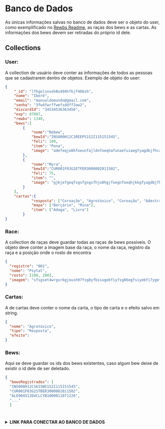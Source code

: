 # Banco de Dados
As únicas informações salvas no banco de dados deve ser o objeto do user, como exemplificado no [Rewbs Readme](https://github.com/WilckerK/rewbs/blob/main/README.md#objeto-do-user), as raças dos bews e as cartas.
As informações dos bews devem ser retiradas do próprio id dele.

## Collections
### User: 
A collection de usuário deve conter as informações de todos as pessoas que se cadastrarem dentro de objetos. Exemplo de objeto do user: 
```json
{
	"_id": "lfhgolsnvoh8u494hfkjf466sh",
	"nome": "Iberê",
	"email": "manualdomundo@gmail.com",
	"senha": "3fw4fwrffwefsddff3aw2",
	"discordId": "34534536363456",
	"exp": 87987,
	"rewbs": 1340,
	"bews":[
		{
			"nome":"Rebew", 
			"bewId":"INS000H12C1REEPS1S2I115151545", 
			"feli": 100,
			"item": "Pena",
			"image": "adefeqjo8hfoeunfajldnfoeqhafunaefuiaegfyagdbjfhcaejbjlakelnflandhu=="
		},
		{
			"nome":"Myra", 
			"bewId":"CUR001F03G2ETFER3000002011502", 
			"feli": 75,
			"item": "",
			"image": "gjkjefgeqfsgsfgsgsfhjo8hgjfoegnfoeqhjkkgfyagdbjfhcaegjkgjjbjlasfghsu=="
		}
	],
	"cartas":{
			"resposta": ["Coroação", "Agrotóxico", "Coroação", "Adestrar"],
			"mapa": ["Berçário", "Mina"],
			"item": ["Adaga", "Livro"]
		}
}
```
### Race:
A collection de raças deve guardar todas as raças de bews possiveis. O objeto deve conter a imagem base da raça, o nome da raça, registro da raça e a posição onde o rosto de encontra
```json
{
  "registro": "001",
  "nome": "Psytal",
  "rosto": [100, 200],
  "imagem": "sfsgset4wrgsrkgjoush97fsg8yfbisugebfiy7sg86egfsiyebfi7ygefiku="
}
```

### Cartas:
A de cartas deve conter o nome da carta, o tipo de carta e o efeito salvo em string.
```json
{
  "nome": "Agrotóxico",
  "tipo": "Resposta",
  "efeito":
}
```

### Bews:
Aqui se deve guardar os ids dos bews existentes, caso algum bew deixe de existir o id dele de ser deletado.
```json
{
  "bewsRegistrados": [
  "INS000H12C1KISWS1S2I115151545",
  "CUR001F03G2STBER3000002011502",
  "ALE004X12D4CLCYB1000011071226",
  "..."
  ]
```

#

<details> 
	<summary><b>LINK PARA CONECTAR AO BANCO DE DADOS</b></summary>
   <mark>mongodb+srv://API:VrxAzAus26iI3tas@cluster.yruie.mongodb.net/?retryWrites=true&w=majority</mark>
</details>


